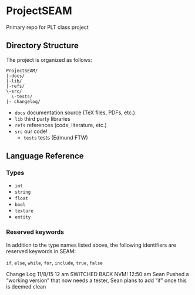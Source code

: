# ProjectSEAM
Primary repo for PLT class project

## Directory Structure
The project is organized as follows:

```
ProjectSEAM/
|-docs/
|-lib/
|-refs/
\-src/
  \-tests/
|- changelog/
```

* `docs` documentation source (TeX files, PDFs, etc.)
* `lib` third party libraries
* `refs` references (code, literature, etc.)
* `src` our code!
  - `tests` tests (Edmund FTW)

## Language Reference

### Types

* `int`
* `string`
* `float`
* `bool`
* `texture`
* `entity`

### Reserved keywords

In addition to the type names listed above, the following identifiers
are reserved keywords in SEAM:

`if`, `else`, `while`, `for`, `include`, `true`, `false`

Change Log
11/8/15
	12 am SWITCHED BACK NVM!
	12:50 am 
		Sean Pushed a “working version” that now needs a tester, 
		Sean plans to add “if” once this is deemed clean
